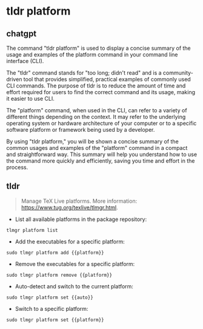 # tldr platform 
## chatgpt 
The command "tldr platform" is used to display a concise summary of the usage and examples of the platform command in your command line interface (CLI). 

The "tldr" command stands for "too long; didn't read" and is a community-driven tool that provides simplified, practical examples of commonly used CLI commands. The purpose of tldr is to reduce the amount of time and effort required for users to find the correct command and its usage, making it easier to use CLI.

The "platform" command, when used in the CLI, can refer to a variety of different things depending on the context. It may refer to the underlying operating system or hardware architecture of your computer or to a specific software platform or framework being used by a developer.

By using "tldr platform," you will be shown a concise summary of the common usages and examples of the "platform" command in a compact and straightforward way. This summary will help you understand how to use the command more quickly and efficiently, saving you time and effort in the process. 

## tldr 
 
> Manage TeX Live platforms.
> More information: <https://www.tug.org/texlive/tlmgr.html>.

- List all available platforms in the package repository:

`tlmgr platform list`

- Add the executables for a specific platform:

`sudo tlmgr platform add {{platform}}`

- Remove the executables for a specific platform:

`sudo tlmgr platform remove {{platform}}`

- Auto-detect and switch to the current platform:

`sudo tlmgr platform set {{auto}}`

- Switch to a specific platform:

`sudo tlmgr platform set {{platform}}`
